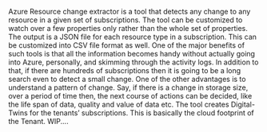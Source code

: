 Azure Resource change extractor is a tool that detects any change to any resource in a given set of subscriptions. The tool can be customized to watch over a few properties only rather than the whole set of properties. The output is a JSON file for each resource type in a subscription. This can be customized into CSV file format as well. One of the major benefits of such tools is that all the information becomes handy without actually going into Azure, personally, and skimming through the activity logs. In addition to that, if there are hundreds of subscriptions then it is going to be a long search even to detect a small change.
One of the other advantages is to understand a pattern of change. Say, if there is a change in storage size, over a period of time then, the next course of actions can be decided, like the life span of data, quality and value of data etc.
The tool creates Digital-Twins for the tenants’ subscriptions. This is basically the cloud footprint of the Tenant. 
WIP....
